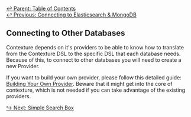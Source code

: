 ﻿[↩  Parent: Table of Contents](../README.md)  
[↩  Previous: Connecting to Elasticsearch & MongoDB](connecting.md)

## Connecting to Other Databases

Contexture depends on it's providers to be able to know how to
translate from the Contexture DSL to the specific DSL that each
database needs. Because of this, to connect to other databases you
will need to create a new Provider.

If you want to build your own provider, please follow this detailed
guide: [Building Your Own
Provider](under-the-hood/contexture-providers/building-your-own-provider.md).
Beware that it might get into the core of contexture, which is not
needed if you can take advantage of the existing providers.

[↪ Next: Simple Search Box](simple-search-box.md)
